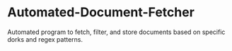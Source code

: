 # Automated-Document-Fetcher
Automated program to fetch, filter, and store documents based on specific dorks and regex patterns.
